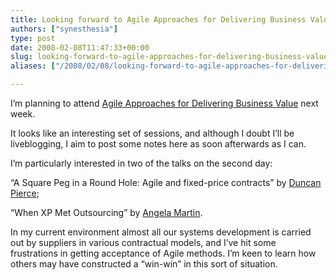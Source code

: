 ```yaml
---
title: Looking forward to Agile Approaches for Delivering Business Value
authors: ["synesthesia"]
type: post
date: 2008-02-08T11:47:33+00:00
slug: looking-forward-to-agile-approaches-for-delivering-business-value 
aliases: ["/2008/02/08/looking-forward-to-agile-approaches-for-delivering-business-value"]

---
```

I’m planning to attend [Agile Approaches for Delivering Business Value][1] next week.

It looks like an interesting set of sessions, and although I doubt I’ll be liveblogging, I aim to post some notes here as soon afterwards as I can.

I’m particularly interested in two of the talks on the second day:

“A Square Peg in a Round Hole: Agile and fixed-price contracts” by [Duncan Pierce][2];

“When XP Met Outsourcing” by [Angela Martin][3].

In my current environment almost all our systems development is carried out by suppliers in various contractual models, and I’ve hit some frustrations in getting acceptance of Agile methods. I’m keen to learn how others may have constructed a “win-win” in this sort of situation.

 [1]: https://www.unicom.co.uk/product_detail.asp?prdid=1547
 [2]: https://amarinda.com/about/people
 [3]: https://www.martinitconsulting.com/